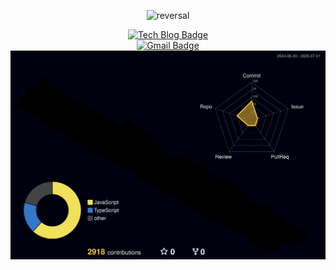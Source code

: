<div align="center" style="display: flex; flex-direction: column; align-items: center;">
  
![reversal](https://capsule-render.vercel.app/api?type=rect&text=CHUL&fontAlign=30&fontSize=30&desc=안녕하세요%20theme&descAlign=60&descAlignY=50&theme=radical)
  
  <a href="https://laser-wheel-ad9.notion.site/1e90f8b30e854df4a8daf1733275df5e?pvs=4">
    <img src="http://img.shields.io/badge/-Tech%20blog-black?style=flat-square&logo=github" alt="Tech Blog Badge" />
  </a>

  <a href="mailto:nkc9306@gmail.com">
    <img src="https://img.shields.io/badge/Gmail-d14836?style=flat-square&logo=Gmail&logoColor=white" alt="Gmail Badge" />
  </a>

  <img src="./profile-3d-contrib/profile-night-rainbow.svg" alt="3D Contribution" />

</div>
